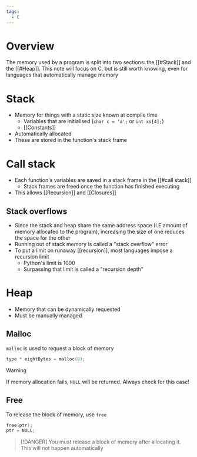 ```yaml
---
tags:
  - C
---
```

# Overview
The memory used by a program is split into two sections: the [[#Stack]] and the [[#Heap]]. This note will focus on C, but is still worth knowing, even for languages that automatically manage memory

# Stack
- Memory for things with a static size known at compile time
	- Variables that are initialised (`char c = 'a';` or `int xs[4];`)
	- [[Constants]]
- Automatically allocated
- These are stored in the function's stack frame

# Call stack
- Each function's variables are saved in a stack frame in the [[#call stack]]
	- Stack frames are freed once the function has finished executing
- This allows [[Recursion]] and [[Closures]]

## Stack overflows
- Since the stack and heap share the same address space (I.E amount of memory allocated to the program), increasing the size of one reduces the space for the other
- Running out of stack memory is called a "stack overflow" error
- To put a limit on runaway [[recursion]], most languages impose a recursion limit
	- Python's limit is 1000
	- Surpassing that limit is called a "recursion depth"

# Heap
- Memory that can be dynamically requested
- Must be manually managed

## Malloc
`malloc` is used to request a block of memory
```c
type * eightBytes = malloc(8);
```

> [!WARNING]
> If memory allocation fails, `NULL` will be returned. Always check for this case!

## Free
To release the block of memory, use `free`

```c
free(ptr);
ptr = NULL;
```

> [!DANGER]
> You must release a block of memory after allocating it. This will not happen automatically